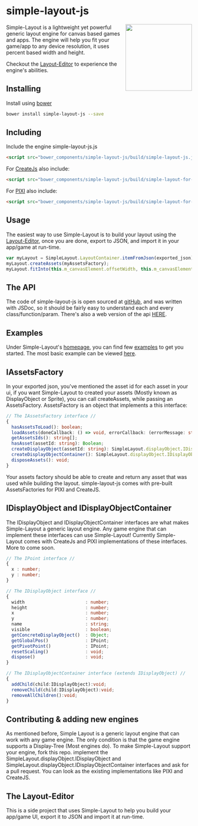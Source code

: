 simple-layout-js
================
<img align="right" width="180" src="http://simple-layout.com/images/logo.svg">
Simple-Layout is a lightweight yet powerful generic layout engine for canvas based games and apps.
The engine will help you fit your game/app to any device resolution, it uses percent based width and height.

Checkout the <a href="http://editor.simple-layout.com" target="_blank">Layout-Editor</a> to experience the engine's abilities.


Installing
--------------------
Install using <a href="https://github.com/bower/bower" target="_blank">bower</a>

```sh
bower install simple-layout-js --save
```

Including
--------------------
Include the engine simple-layout-js.js
```html
<script src="bower_components/simple-layout-js/build/simple-layout-js.js"/>
```

For <a href="https://github.com/CreateJS/EaselJS" target="_blank">CreateJs</a> also include:
```html
<script src="bower_components/simple-layout-js/build/simple-layout-for-createjs.js"/>
```

For <a href="https://github.com/GoodBoyDigital/pixi.js/" target="_blank">PIXI</a> also include:
```html
<script src="bower_components/simple-layout-js/build/simple-layout-for-pixijs.js"/>
```

Usage
--------------------
The easiest way to use Simple-Layout is to build your layout using the <a href="http://editor.simple-layout.com" target="_blank">Layout-Editor</a>, once you are done, export to JSON, and import it in your app/game at run-time.
```JavaScript
var myLayout = SimpleLayout.LayoutContainer.itemFromJson(exported_json);
myLayout.createAssets(myAssetsFactory);
myLayout.fitInto(this.m_canvasElement.offsetWidth, this.m_canvasElement.offsetHeight);
```

The API
--------------------
The code of simple-layout-js is open sourced at <a href="https://github.com/gilamran/simple-layout-js" target="_blank">gitHub</a>, and was written with JSDoc, so it should be fairly easy to understand each and every class/function/param.
There's also a web version of the api <a href="http://www.simple-layout.com/#/api" target="_blank">HERE</a>.

Examples
--------------------
Under Simple-Layout's <a href="http://www.simple-layout.com" target="_blank">homepage</a>, you can find few <a href="http://www.simple-layout.com/#/examples" target="_blank">examples</a> to get you started.
The most basic example can be viewed <a href="http://gilamran.github.io/simple-layout-basic-tutorial/" target="_blank">here</a>. 

IAssetsFactory
--------------------
In your exported json, you've mentioned the asset id for each asset in your ui, if you want Simple-Layout to created your assets (Mostly known as DisplayObject or Sprite), you can call createAssets, while passing an AssetsFactory. AssetsFactory is an object that implements a this interface:
```TypeScript
// The IAssetsFactory interface //
{
  hasAssetsToLoad(): boolean;
  loadAssets(doneCallback: () => void, errorCallback: (errorMessage: string) => void, progressCallback: (percentDone: number) => void): void;
  getAssetsIds(): string[];
  hasAsset(assetId: string): Boolean;
  createDisplayObject(assetId: string): SimpleLayout.displayObject.IDisplayObject;
  createDisplayObjectContainer(): SimpleLayout.displayObject.IDisplayObjectContainer;
  disposeAssets(): void;
}
```
Your assets factory should be able to create and return any asset that was used while building the layout.
simple-layout-js comes with pre-built AssetsFactories for PIXI and CreateJS.

IDisplayObject and IDisplayObjectContainer
--------------------
The IDisplayObject and IDisplayObjectContainer interfaces are what makes Simple-Layout a generic layout engine. Any game engine that can implement these interfaces can use Simple-Layout!
Currently Simple-Layout comes with CreateJs and PIXI implementations of these interfaces. More to come soon.

```TypeScript
// The IPoint interface //
{
  x : number;
  y : number;
}

// The IDisplayObject interface //
{
  width                       : number;
  height                      : number;
  x                           : number;
  y                           : number;
  name                        : string;
  visible                     : boolean;
  getConcreteDisplayObject()  : Object;
  getGlobalPos()              : IPoint;
  getPivotPoint()             : IPoint;
  resetScaling()              : void;
  dispose()                   : void;
}

// The IDisplayObjectContainer interface (extends IDisplayObject) //
{
  addChild(child:IDisplayObject):void;
  removeChild(child:IDisplayObject):void;
  removeAllChildren():void;
}
```

Contributing & adding new engines
--------------------
As mentioned before, Simple Layout is a generic layout engine that can work with any game engine. The only condition is that the game engine supports a Display-Tree (Most engines do).
To make Simple-Layout support your engine, fork this repo. implement the SimpleLayout.displayObject.IDisplayObject and SimpleLayout.displayObject.IDisplayObjectContainer interfaces and ask for a pull request.
You can look as the existing implementations like PIXI and CreateJS.

The Layout-Editor
--------------------
This is a side project that uses Simple-Layout to help you build your app/game UI, export it to JSON and import it at run-time.
